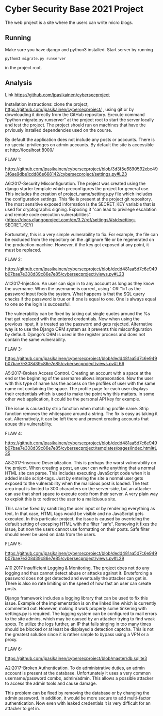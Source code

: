 # Cyber Security Base 2021 Project
The web project is a site where the users can write micro blogs.

## Running
Make sure you have django and python3 installed. Start server by running
```
python3 migrate.py runserver
```
in the project root.

## Analysis
Link https://github.com/jpasikainen/cybersecproject

Installation instructions: clone the project, https://github.com/jpasikainen/cybersecproject/ , using git or by downloading it directly from the GitHub repository. Execute command "python migrate.py runserver" at the project root to start the server locally and test the project. The project should run on machines that have the prviously installed dependencies used on the course.

By default the application does not include any posts or accounts. There is no special priviledges on admin accounts. By default the site is accessible at http://localhost:8000/

FLAW 1:

https://github.com/jpasikainen/cybersecproject/blob/3d3f5e6890592ebc493f6ae9dbe1cdd86e668142/cybersecproject/settings.py#L23

A6:2017-Security Misconfiguration. The project was created using the django starter template which preconfigures the project for general use. This includes the creation of project_name/settings.py file which includes the configuration settings. This file is present at the project git repository. The most sensitive exposed information is the SECRET_KEY variable that is used for cryptographic signing. Exposing it "can lead to privilege escalation and remote code execution vulnerabilities". (https://docs.djangoproject.com/en/3.2/ref/settings/#std:setting-SECRET_KEY)

Fortunately, this is a very simple vulnerability to fix. For example, the file can be excluded from the repository on the .gitignore file or be regenerated on the production machine. However, if the key got exposed at any point, it must be replaced.

FLAW 2:

https://github.com/jpasikainen/cybersecproject/blob/dedd481aa5d7c6e949b07bae7e308d39c86e7e85/cybersecproject/views.py#L23

A1:2017-Injection. An user can sign in to any account as long as they know the username. When the username is correct, using ' OR '1=1 as the password input fools the system. What happens is that the SQL query checks if the password is true or if one is equal to one. One is always equal to one so the login is successful.

The vulnerability can be fixed by taking out single quotes around the %s that get replaced with the entered credentials. Now when using the previous input, it is treated as the password and gets rejected. Alternative way is to use the Django ORM system as it prevents this misconfiguration by default. Django's ORM is used in the register process and does not contain the same vulnerability.

FLAW 3:

https://github.com/jpasikainen/cybersecproject/blob/dedd481aa5d7c6e949b07bae7e308d39c86e7e85/cybersecproject/views.py#L66

A5:2017-Broken Access Control. Creating an account with a space at the end or the beginning of the username allows impresonation. Now the user with this type of name has the access on the profiles of user with the same name not containing the space. The profile page for each user displays their credentials which is used to make the point why this matters. In some other web application, it could be the personal API key for example.

The issue is caused by strip function when matching profile name. Strip function removes the whitespace around a string. The fix is easy as taking it out. Alternatively, it can be left there and prevent creating accounts that abuse this vulnerability.

FLAW 4:

https://github.com/jpasikainen/cybersecproject/blob/dedd481aa5d7c6e949b07bae7e308d39c86e7e85/cybersecproject/templates/pages/index.html#L35

A8:2017-Insecure Deserialization. This is perhaps the worst vulnerability on the project. When creating a post, an user can write anything that a normal HTML site can parse. This includes executing JavaScript code when it is added inside script-tags. Just by entering the site a normal user gets exposed to the vulnerability when the malicious post is loaded. The text area input is limited to 300 characters on the server-side, but an attacker can use that short space to execute code from their server. A very plain way to exploit this is to redirect the user to a maliciuous site.

This can be fixed by sanitizing the user input or by rendering everything as text. In that case, HTML tags would be visible and no JavaScript gets executed. In this particular project, the issue is caused by overriding the default setting of escaping HTML with the filter "safe". Removing it fixes the issue, but now the users cannot use formatting on their posts. Safe filter should never be used on data from the users.

FLAW 5:

https://github.com/jpasikainen/cybersecproject/blob/dedd481aa5d7c6e949b07bae7e308d39c86e7e85/cybersecproject/views.py#L29

A10:2017 Insufficient Logging & Monitoring. The project does not do any logging and thus cannot detect abuse or attacks against it. Bruteforcing a password does not get detected and eventually the attacker can get in. There is also no rate limiting on the speed of how fast an user can create posts.

Django framework includes a logging library that can be used to fix this issue. Example of the implementation is on the linked line which is currently commented out. However, making it work properly some tinkering with settings.py is required. The logging system can be configured to mail errors to the site admins, which may be caused by an attacker trying to find weak spots. To utilize the logs further, an IP that fails singing in too many times should be blocked or at least be displayed a detection captcha. This is not the greatest solution since it is rather simple to bypass using a VPN or a proxy.

FLAW 6:

https://github.com/jpasikainen/cybersecproject/blob/master/db.sqlite3

A2:2017-Broken Authentication. To do administrative duties, an admin account is present at the database. Unfortunately it uses a very common username/password combo, admin/admin. This allows a possible attacker to access the admin tools and cause damage.

This problem can be fixed by removing the database or by changing the admin password. In addition, it would be more secure to add multi-factor authentication. Now even with leaked credentials it is very difficult for an attacker to get in.
